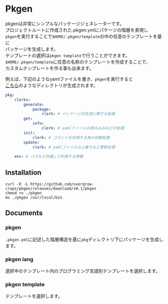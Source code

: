# Pkgen

pkgenは非常にシンプルなパッケージジェネレーターです。  
プロジェクトルートに作成された.pkgen.ymlにパケージの階層を表現し  
`pkgen`を実行することで`$HOME/.pkgen/template`の中の任意のテンプレートを基に  
パッケージを生成します。  
テンプレートの選択は`pkgen template`で行うことができます。  
`$HOME/.pkgen/template`に任意の名称のテンプレートを作成することで、  
カスタムテンプレートを作る事も出来ます。


例えば、下記のようなyamlファイルを書き、`pkgen`を実行すると  
[こちら](./src/pkg)のようなディレクトリが生成されます。

```yaml
pkg:
    clerks:
        generate:
            package:
                clerk: # パッケージの生成に関する処理
        get:
            info:
                clerk: # yamlファイルの読み込みなどの処理
        init:
            clerk: # コマンドを利用する為の初期処理
        update:
            clerk: # yamlファイルの上書きなど更新処理
    
    env: # パスなど共通して利用する情報
```

## Installation

```
curl -O -L https://github.com/overgrow-crops/pkgen/releases/download/v0.1/pkgen
chmod +x ./pkgen
mv ./pkgen /usr/local/bin
```

## Documents

### pkgen
`.pkgen.yml`に記述した階層構造を基に`pkg`ディレクトリ下にパッケージを生成します。  

### pkgen lang
選択中のテンプレート内のプログラミング言語別テンプレートを選択します。

### pkgen template
テンプレートを選択します。
